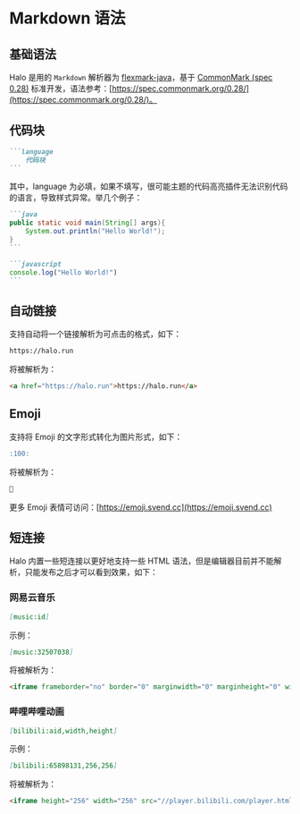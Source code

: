 # Markdown 语法

## 基础语法
Halo 是用的 `Markdown` 解析器为 [flexmark-java](https://github.com/vsch/flexmark-java)，基于 [CommonMark (spec 0.28)](https://spec.commonmark.org/0.28/) 标准开发，语法参考：[https://spec.commonmark.org/0.28/](https://spec.commonmark.org/0.28/)。

## 代码块

````markdown
```language
    代码块
```
````

其中，language 为必填，如果不填写，很可能主题的代码高亮插件无法识别代码的语言，导致样式异常。举几个例子：

````markdown
```java
public static void main(String[] args){
    System.out.println("Hello World!");
}
```
````

````markdown
```javascript
console.log("Hello World!")
```
````

## 自动链接
支持自动将一个链接解析为可点击的格式，如下：

```markdown
https://halo.run
```
将被解析为：
```html
<a href="https://halo.run">https://halo.run</a>
```

## Emoji
支持将 Emoji 的文字形式转化为图片形式，如下：

```markdown
:100:
```
将被解析为：
```html
💯
```

更多 Emoji 表情可访问：[https://emoji.svend.cc](https://emoji.svend.cc)

## 短连接
Halo 内置一些短连接以更好地支持一些 HTML 语法，但是编辑器目前并不能解析，只能发布之后才可以看到效果，如下：

### 网易云音乐

```markdown
[music:id]
```
示例：
```markdown
[music:32507038]
```
将被解析为：
```html
<iframe frameborder="no" border="0" marginwidth="0" marginheight="0" width=330 height=86 src="//music.163.com/outchain/player?type=2&id=32507038&auto=1&height=66"></iframe>
```

### 哔哩哔哩动画
```markdown
[bilibili:aid,width,height]
```
示例：
```markdown
[bilibili:65898131,256,256]
```
将被解析为：
```html
<iframe height="256" width="256" src="//player.bilibili.com/player.html?aid=65898131" scrolling="no" border="0" frameborder="no" framespacing="0" allowfullscreen="true"> </iframe>
```